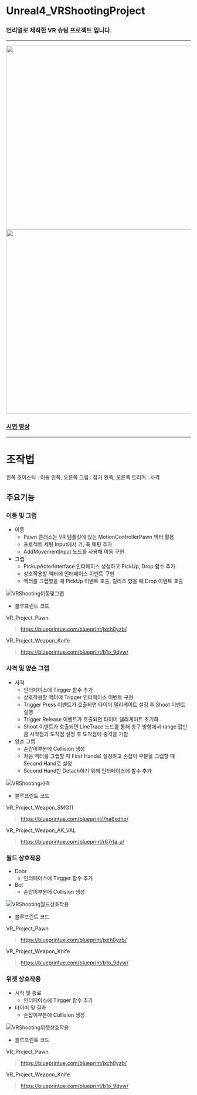 # Unreal4_VRShootingProject

### 언리얼로 제작한 VR 슈팅 프로젝트 입니다.

---

<img src="https://github.com/nunnunnana/Unreal4_VRShootingProject/assets/99165741/345f7523-8d6e-477c-a01d-b2c7c3f56b63.png" width="800" height="500"/>

<img src="https://github.com/nunnunnana/Unreal4_VRShootingProject/assets/99165741/b5a7d633-7697-44e7-955e-e633c795893d.png" width="800" height="500"/>

### [시연 영상](https://youtu.be/QfFVwr08LmE)

---

# 조작법
왼쪽 조이스틱 : 이동 
왼쪽, 오른쪽 그립 : 잡기
왼쪽, 오른쪽 트리거 : 사격

## 주요기능

### 이동 및 그랩
- 이동
  - Pawn 클래스는 VR 템플릿에 있는 MotionControllerPawn 액터 활용
  - 프로젝트 세팅 Input에서 키, 축 매핑 추가
  - AddMovementInput 노드를 사용해 이동 구현
- 그랩
  - PickupActorInterface 인터페이스 생성하고 PickUp, Drop 함수 추가
  - 상호작용할 액터에 인터페이스 이벤트 구현
  - 액터를 그랩했을 때 PickUp 이벤트 호출, 릴리즈 했을 때 Drop 이벤트 호출
  
![VRShooting이동및그랩](https://github.com/nunnunnana/Unreal4_VRShootingProject/assets/99165741/e2f62cfd-1705-422b-a670-b7154d440d53)


- 블루프린트 코드

VR_Project_Pawn
>https://blueprintue.com/blueprint/jxch0yzb/

VR_Project_Weapon_Knife
>https://blueprintue.com/blueprint/b1o_9dyw/


### 사격 및 양손 그랩
- 사격
  - 인터페이스에 Tirgger 함수 추가
  - 상호작용할 액터에 Trigger 인터페이스 이벤트 구현
  - Trigger Press 이벤트가 호출되면 타이머 델리게이트 설정 후 Shoot 이벤트 실행
  - Trigger Release 이벤트가 호출되면 타이머 델리게이트 초기화
  - Shoot 이벤트가 호출되면 LineTrace 노드를 통해 총구 방향에서 range 값만큼 시작점과 도착점 설정 후 도착점에 충격을 가함
- 양손 그랩
  - 손잡이부분에 Collision 생성
  - 처음 액터를 그랩할 때 First Hand로 설정하고 손잡이 부분을 그랩할 때 Second Hand로 설정
  - Second Hand만 Detach하기 위해 인터페이스에 함수 추가
  
![VRShooting사격](https://github.com/nunnunnana/Unreal4_VRShootingProject/assets/99165741/279b4c67-b653-4c7f-a3cc-d1bd4cbfc65a)


- 블루프린트 코드

VR_Project_Weapon_SMG11
>https://blueprintue.com/blueprint/7na6xdho/

VR_Project_Weapon_AK_VAL
>https://blueprintue.com/blueprint/r67rta_u/


### 월드 상호작용
- Door
  - 인터페이스에 Tirgger 함수 추가
- Bot
  - 손잡이부분에 Collision 생성

![VRShooting월드상호작용](https://github.com/nunnunnana/Unreal4_VRShootingProject/assets/99165741/a70d6ea5-e954-4657-ac7c-cac863af5766)


- 블루프린트 코드

VR_Project_Pawn
>https://blueprintue.com/blueprint/jxch0yzb/

VR_Project_Weapon_Knife
>https://blueprintue.com/blueprint/b1o_9dyw/


### 위젯 상호작용
- 시작 및 종료
  - 인터페이스에 Tirgger 함수 추가
- 타이머 및 결과
  - 손잡이부분에 Collision 생성

![VRShooting위젯상호작용](https://github.com/nunnunnana/Unreal4_VRShootingProject/assets/99165741/dc54e4f0-621a-40ea-bcf4-d4fa859154f5)

- 블루프린트 코드

VR_Project_Pawn
>https://blueprintue.com/blueprint/jxch0yzb/

VR_Project_Weapon_Knife
>https://blueprintue.com/blueprint/b1o_9dyw/
